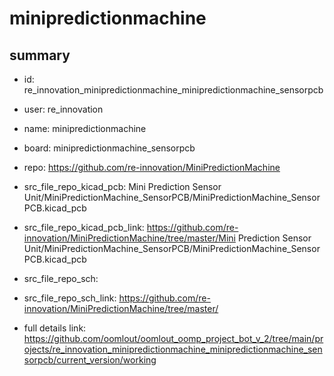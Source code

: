 # minipredictionmachine
 
## summary 
* id: re_innovation_minipredictionmachine_minipredictionmachine_sensorpcb
* user: re_innovation
* name: minipredictionmachine
* board: minipredictionmachine_sensorpcb
* repo: https://github.com/re-innovation/MiniPredictionMachine
* src_file_repo_kicad_pcb: Mini Prediction Sensor Unit/MiniPredictionMachine_SensorPCB/MiniPredictionMachine_SensorPCB.kicad_pcb
* src_file_repo_kicad_pcb_link: https://github.com/re-innovation/MiniPredictionMachine/tree/master/Mini Prediction Sensor Unit/MiniPredictionMachine_SensorPCB/MiniPredictionMachine_SensorPCB.kicad_pcb


* src_file_repo_sch: 
* src_file_repo_sch_link: https://github.com/re-innovation/MiniPredictionMachine/tree/master/
* full details link: https://github.com/oomlout/oomlout_oomp_project_bot_v_2/tree/main/projects/re_innovation_minipredictionmachine_minipredictionmachine_sensorpcb/current_version/working  







